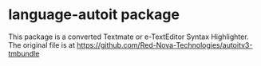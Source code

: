 # language-autoit package

This package is a converted Textmate or e-TextEditor Syntax Highlighter. The original file is at https://github.com/Red-Nova-Technologies/autoitv3-tmbundle
